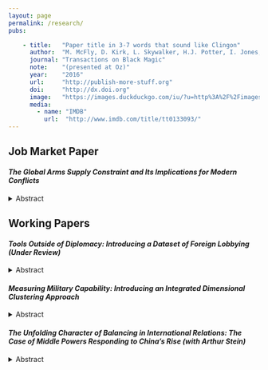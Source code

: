 ```yaml
---
layout: page
permalink: /research/
pubs:

    - title:   "Paper title in 3-7 words that sound like Clingon"
      author:  "M. McFly, D. Kirk, L. Skywalker, H.J. Potter, I. Jones, H. Houdini"
      journal: "Transactions on Black Magic"
      note:    "(presented at Oz)"
      year:    "2016"
      url:     "http://publish-more-stuff.org"
      doi:     "http://dx.doi.org"
      image:   "https://images.duckduckgo.com/iu/?u=http%3A%2F%2Fimages.moviepostershop.com%2Fthe-matrix-movie-poster-1999-1020518087.jpg&f=1"
      media:
        - name: "IMDB"
          url:  "http://www.imdb.com/title/tt0133093/"
---
```


## Job Market Paper

#### *The Global Arms Supply Constraint and Its Implications for Modern Conflicts*
<details>
  <summary>Abstract</summary>
Modern International Relations theories of conflict largely relies on rationality-based arguments to explain the variance in interstate armed conflict. In this paper, I introduce an alternate logic, that of a global arms production constraint, to explain why conflicts between states of disparate military strengths are more likely to engage in militarized conflict in the post-World War II era. I argue that due to the increased complexity and specialization of production, the manufacture and supply of modern arms globally is highly concentrated and constrained. This creates a unique security environment where the difficulty in sustaining arms supply necessary for militarized conflict leads states to fight shorter conflicts with predictable outcomes, so as to minimize their need for arms. My results show that in the post-WWII period, states of disparate military strengths are 36.8\% more likely to engage in militarized conflict. This paper also makes a methodological contribution by introducing a new measurement of military strength using a two-step Principal Component Analysis – Manhattan Distance (PCA-MD) technique and k-Means Clustering on comprehensive arsenal data from 1970 – 2014 to better reflect the effectiveness of combined arms capabilities in modern warfare. Compared to existing measures of military strength, this measurement is demonstrated to be more robust and accurate in reflecting modern military capabilities.

</details>

## Working Papers

#### *Tools Outside of Diplomacy: Introducing a Dataset of Foreign Lobbying (Under Review)*
<details>
  <summary>Abstract</summary>

  Why do foreign entities lobby in the U.S.? Understanding lobbying behaviors of foreign actors and their impact on domestic and international politics is crucial towards addressing theoretical and empirical gaps across several social science disciplines. However, the study of foreign lobbying has been constrained by data limitations that impeded the scope and breadth of research opportunities for scholars. This paper introduces a foreign lobbying panel dataset based on multiple data sources from the Foreign Agent Registration Act of 1938 database from 2003 to 2021. The dataset provides researchers with tools to analyze foreign lobbying behavior at the lobbyist level, foreign entity level, and lobbying activity level. Leveraging various features of the dataset, I identify lobbying patterns from various types of foreign actors, examine their policy goals, and assess the impact of these lobbying efforts. This dataset contributes to resolving longstanding research debates on the extent of political influence exerted by foreign actors and uncovers new research opportunities for future researchers in the field.

</details>

#### *Measuring Military Capability: Introducing an Integrated Dimensional Clustering Approach*
<details>
  <summary>Abstract</summary>

  How should military capability be defined? Past theories on power perception and international order offer contradicting analysis, empirical validity, and generalization for the same observations. This paper provides a novel two-dimensional framework for understanding military capabilities: strength and growth. I theorize that states on similar strength levels tend to cooperate with each other, while states on similar growth levels will engage in more conflict. Furthermore, I propose a new measurement of military capability on these two dimensions using k-means clustering machine learning model and principal component analysis. Lastly, I employ logit regression to demonstrate that states in the same growth cluster are more likely to engage in conflict while states in the same strength cluster experience the opposite.

</details>

#### *The Unfolding Character of Balancing in International Relations: The Case of Middle Powers Responding to China’s Rise (with Arthur Stein)*
<details>
  <summary>Abstract</summary>
    
This paper criticizes the conventional balance-of-power argument of a dichotomy between balancing and bandwagoning in response to adverse shifts in the balance. It delineates the assumptions underlying balancing arguments and problems associated with them. It argues that bandwagoning and balancing constitute ends of a continuum of state responses, and that each also consists of multiple possibilities. And it argues that there is a process by which rising powers manifest threat. Similarly, there is a historical unfolding process in state responses to growing threats. The paper draws on a variety of data sources to demonstrate the delayed and limited military assertiveness of China, and the range of responses by the regional powers threatened by China’s maritime claims. China’s assertiveness has both brought together the spokes in the US security structure in Asia, but has also led to hedging by those without allies.

</details>
